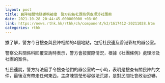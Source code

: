 ```yaml
---
layout: post
title: 民陣相關地點據稱被搜　警方指按社團條例處理涉社團案
date: 2021-10-28 20:44:45.000000000 +08:00
link: https://news.rthk.hk/rthk/ch/component/k2/1617412-20211028.htm
categories: rthk
---
```


據了解，警方今日搜查與民陣相關的4個地點，包括社民連及香港彩虹的辦公室。

警察公共關係科回覆查詢時表示，警方會按實際情況，根據《社團條例》處理涉及社團的案件。

社民連說，警方持法庭手令搜查他們的辦公室約一小時，表明是搜查有關民陣的文件，最後沒有帶走任何東西，主席陳寶瑩形容做法荒謬，是對民間社會政治恐嚇。
